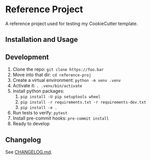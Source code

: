 # Reference Project

A reference project used for testing my CookieCutter template.


## Installation and Usage


## Development

1.  Clone the repo: `git clone https://foo.bar`
2.  Move into that dir: `cd reference-proj`
3.  Create a virtual environment: `python -m venv .venv`
4.  Activate it: `. .venv/bin/activate`
5.  Install python packages:
    1.  `pip install -U pip setuptools wheel`
    2.  `pip install -r requirements.txt -r requirements-dev.txt`
    3.  `pip install -e .`
6.  Run tests to verify: `pytest`
7.  Install pre-commit hooks: `pre-commit install`
8.  Ready to develop


## Changelog

See [CHANGELOG.md](./CHANGELOG.md).
